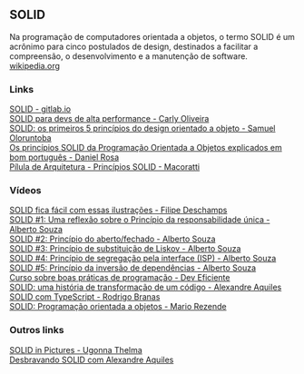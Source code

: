 ## SOLID

Na programação de computadores orientada a objetos, o termo SOLID é um acrônimo para cinco postulados de design, destinados a facilitar a compreensão, o desenvolvimento e a manutenção de software. [wikipedia.org](https://pt.wikipedia.org/wiki/SOLID)

### Links
[SOLID - gitlab.io](https://ajuda.gitlab.io/guia-rapido/arquitetura/design-patterns/solid/introducao/)\
[SOLID para devs de alta performance - Carly Oliveira](https://www.zup.com.br/blog/solid-devs-de-alta-performance)\
[SOLID: os primeiros 5 princípios do design orientado a objeto - Samuel Oloruntoba](https://www.digitalocean.com/community/conceptual-articles/s-o-l-i-d-the-first-five-principles-of-object-oriented-design-pt)\
[Os princípios SOLID da Programação Orientada a Objetos explicados em bom português - Daniel Rosa](https://www.freecodecamp.org/portuguese/news/os-principios-solid-da-programacao-orientada-a-objetos-explicados-em-bom-portugues/)\
[Pílula de Arquitetura - Princípios SOLID - Macoratti](https://www.macoratti.net/11/05/pa_solid.htm)

### Vídeos
[SOLID fica fácil com essas ilustrações - Filipe Deschamps](https://www.youtube.com/watch?v=6SfrO3D4dHM)\
[SOLID #1: Uma reflexão sobre o Princípio da responsabilidade única - Alberto Souza](https://www.youtube.com/watch?v=GGe0o_v5vjM)\
[SOLID #2: Princípio do aberto/fechado - Alberto Souza](https://www.youtube.com/watch?v=DU_O5oqMixc)\
[SOLID #3: Princípio de substituição de Liskov - Alberto Souza](https://www.youtube.com/watch?v=MiV_tI3fNPQ)\
[SOLID #4: Princípio de segregação pela interface (ISP) - Alberto Souza](https://www.youtube.com/watch?v=0Jv31svi0qA)\
[SOLID #5: Princípio da inversão de dependências - Alberto Souza](https://www.youtube.com/watch?v=EDb3rs1wnOw)\
[Curso sobre boas práticas de programação - Dev Eficiente](https://www.youtube.com/playlist?list=PLVHlvMRWE0Y4APZiLYyUyWOyMKm1H9zwm)\
[SOLID: uma história de transformação de um código - Alexandre Aquiles](https://www.youtube.com/watch?v=IYZM2GtpIcs)\
[SOLID com TypeScript - Rodrigo Branas](https://www.youtube.com/watch?v=899Qa6sQcRc)\
[SOLID: Programação orientada a objetos - Mario Rezende](https://www.youtube.com/watch?v=rnWPWU7XKeg)

### Outros links
[SOLID in Pictures - Ugonna Thelma](https://medium.com/backticks-tildes/the-s-o-l-i-d-principles-in-pictures-b34ce2f1e898)\
[Desbravando SOLID com Alexandre Aquiles](https://www.zup.com.br/zupcast/55-desbravando-solid)
